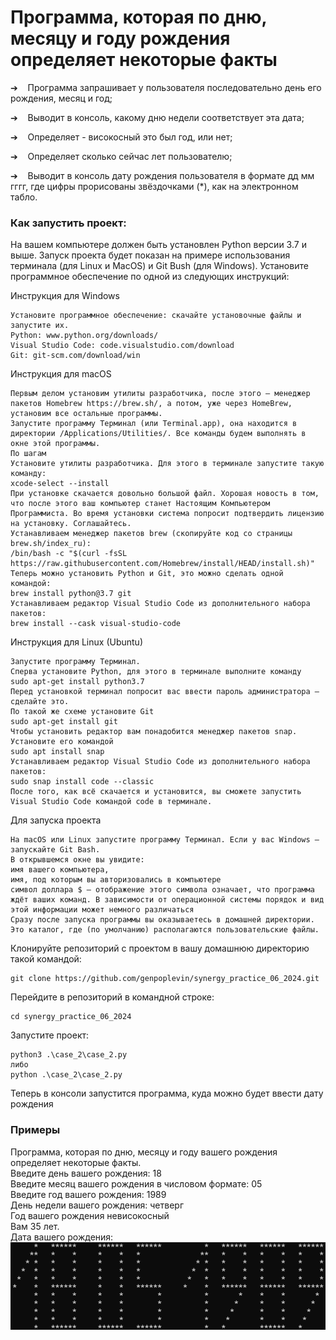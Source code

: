 # Программа, которая по дню, месяцу и году рождения определяет некоторые факты

➔    Программа запрашивает у пользователя последовательно день его рождения, месяц и год;

➔    Выводит в консоль, какому дню недели соответствует эта дата;

➔    Определяет - високосный это был год, или нет;

➔    Определяет сколько сейчас лет пользователю;

➔    Выводит в консоль дату рождения пользователя в формате дд мм гггг, где цифры прорисованы звёздочками (*), как на электронном табло.

### Как запустить проект:

На вашем компьютере должен быть установлен Python версии 3.7 и выше.
Запуск проекта будет показан на примере использования терминала (для Linux и MacOS) и Git Bush (для Windows).
Установите программное обеспечение по одной из следующих инструкций:

Инструкция для Windows
```
Установите программное обеспечение: скачайте установочные файлы и запустите их.
Python: www.python.org/downloads/
Visual Studio Code: code.visualstudio.com/download
Git: git-scm.com/download/win
```
Инструкция для macOS
```
Первым делом установим утилиты разработчика, после этого — менеджер пакетов Homebrew https://brew.sh/, а потом, уже через HomeBrew, установим все остальные программы.
Запустите программу Терминал (или Terminal.app), она находится в директории /Applications/Utilities/. Все команды будем выполнять в окне этой программы.
По шагам
Установите утилиты разработчика. Для этого в терминале запустите такую команду:
xcode-select --install
При установке скачается довольно большой файл. Хорошая новость в том, что после этого ваш компьютер станет Настоящим Компьютером Программиста. Во время установки система попросит подтвердить лицензию на установку. Соглашайтесь.
Устанавливаем менеджер пакетов brew (скопируйте код со страницы brew.sh/index_ru):
/bin/bash -c "$(curl -fsSL https://raw.githubusercontent.com/Homebrew/install/HEAD/install.sh)"
Теперь можно установить Python и Git, это можно сделать одной командой:
brew install python@3.7 git
Устанавливаем редактор Visual Studio Code из дополнительного набора пакетов:
brew install --cask visual-studio-code
```
Инструкция для Linux (Ubuntu)
```
Запустите программу Терминал.
Сперва установите Python, для этого в терминале выполните команду
sudo apt-get install python3.7 
Перед установкой терминал попросит вас ввести пароль администратора — сделайте это.
По такой же схеме установите Git
sudo apt-get install git 
Чтобы установить редактор вам понадобится менеджер пакетов snap. Установите его командой
sudo apt install snap 
Устанавливаем редактор Visual Studio Code из дополнительного набора пакетов:
sudo snap install code --classic 
После того, как всё скачается и установится, вы сможете запустить Visual Studio Code командой code в терминале.
```

Для запуска проекта 
```
На macOS или Linux запустите программу Терминал. Если у вас Windows — запускайте Git Bash.
В открывшемся окне вы увидите:
имя вашего компьютера,
имя, под которым вы авторизовались в компьютере
символ доллара $ — отображение этого символа означает, что программа ждёт ваших команд. В зависимости от операционной системы порядок и вид этой информации может немного различаться
Сразу после запуска программы вы оказываетесь в домашней директории. Это каталог, где (по умолчанию) располагаются пользовательские файлы.
```
Клонируйте репозиторий с проектом в вашу домашнюю директорию такой командой:
```
git clone https://github.com/genpoplevin/synergy_practice_06_2024.git
```

Перейдите в репозиторий в командной строке:
```
cd synergy_practice_06_2024
```


Запустите проект:

```
python3 .\case_2\case_2.py
либо
python .\case_2\case_2.py
```
Теперь в консоли запустится программа, куда можно будет ввести дату рождения

### Примеры

Программа, которая по дню, месяцу и году вашего рождения определяет некоторые факты.  
Введите день вашего рождения: 18  
Введите месяц вашего рождения в числовом формате: 05  
Введите год вашего рождения: 1989  
День недели вашего рождения: четверг  
Год вашего рождения невисокосный  
Вам 35 лет.  
Дата вашего рождения:  
![alt text](image.png)




